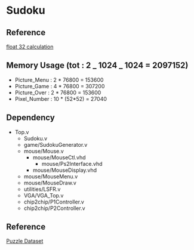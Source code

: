 # Sudoku

## Reference

[float 32 calculation](https://en.wikipedia.org/wiki/Single-precision_floating-point_format)

## Memory Usage (tot : 2 _ 1024 _ 1024 = 2097152)

- Picture_Menu : 2 \* 76800 = 153600
- Picture_Game : 4 \* 76800 = 307200
- Picture_Over : 2 \* 76800 = 153600
- Pixel_Number : 10 \* (52\*52) = 27040

## Dependency

- Top.v
  - Sudoku.v
  - game/SudokuGenerator.v
  - mouse/Mouse.v
    - mouse/MouseCtl.vhd
      - mouse/Ps2Interface.vhd
    - mouse/MouseDisplay.vhd
  - mouse/MouseMenu.v
  - mouse/MouseDraw.v
  - utilities/LSFR.v
  - VGA/VGA_Top.v
  - chip2chip/P1Controller.v
  - chip2chip/P2Controller.v

## Reference

[Puzzle Dataset](https://www.kaggle.com/radcliffe/3-million-sudoku-puzzles-with-ratings)
